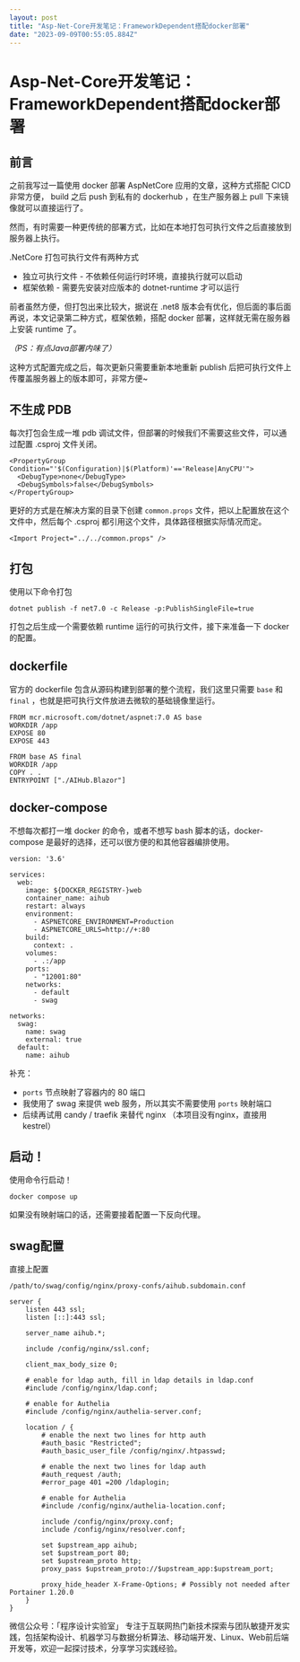 ```yaml
---
layout: post
title: "Asp-Net-Core开发笔记：FrameworkDependent搭配docker部署"
date: "2023-09-09T00:55:05.884Z"
---
```

Asp-Net-Core开发笔记：FrameworkDependent搭配docker部署
=============================================

前言
--

之前我写过一篇使用 docker 部署 AspNetCore 应用的文章，这种方式搭配 CICD 非常方便， build 之后 push 到私有的 dockerhub ，在生产服务器上 pull 下来镜像就可以直接运行了。

然而，有时需要一种更传统的部署方式，比如在本地打包可执行文件之后直接放到服务器上执行。

.NetCore 打包可执行文件有两种方式

*   独立可执行文件 - 不依赖任何运行时环境，直接执行就可以启动
*   框架依赖 - 需要先安装对应版本的 dotnet-runtime 才可以运行

前者虽然方便，但打包出来比较大，据说在 .net8 版本会有优化，但后面的事后面再说，本文记录第二种方式，框架依赖，搭配 docker 部署，这样就无需在服务器上安装 runtime 了。

_（PS：有点Java部署内味了）_

这种方式配置完成之后，每次更新只需要重新本地重新 publish 后把可执行文件上传覆盖服务器上的版本即可，非常方便~

不生成 PDB
-------

每次打包会生成一堆 pdb 调试文件，但部署的时候我们不需要这些文件，可以通过配置 .csproj 文件关闭。

    <PropertyGroup Condition="'$(Configuration)|$(Platform)'=='Release|AnyCPU'">
      <DebugType>none</DebugType>
      <DebugSymbols>false</DebugSymbols>
    </PropertyGroup>
    

更好的方式是在解决方案的目录下创建 `common.props` 文件，把以上配置放在这个文件中，然后每个 .csproj 都引用这个文件，具体路径根据实际情况而定。

    <Import Project="../../common.props" />
    

打包
--

使用以下命令打包

    dotnet publish -f net7.0 -c Release -p:PublishSingleFile=true
    

打包之后生成一个需要依赖 runtime 运行的可执行文件，接下来准备一下 docker 的配置。

dockerfile
----------

官方的 dockerfile 包含从源码构建到部署的整个流程，我们这里只需要 `base` 和 `final` ，也就是把可执行文件放进去微软的基础镜像里运行。

    FROM mcr.microsoft.com/dotnet/aspnet:7.0 AS base
    WORKDIR /app
    EXPOSE 80
    EXPOSE 443
    
    FROM base AS final
    WORKDIR /app
    COPY . .
    ENTRYPOINT ["./AIHub.Blazor"]
    

docker-compose
--------------

不想每次都打一堆 docker 的命令，或者不想写 bash 脚本的话，docker-compose 是最好的选择，还可以很方便的和其他容器编排使用。

    version: '3.6'
    
    services:
      web:
        image: ${DOCKER_REGISTRY-}web
        container_name: aihub
        restart: always
        environment:
          - ASPNETCORE_ENVIRONMENT=Production
          - ASPNETCORE_URLS=http://+:80
        build:
          context: .
        volumes:
          - .:/app
        ports:
          - "12001:80"
        networks:
          - default
          - swag
    
    networks:
      swag:
        name: swag
        external: true
      default:
        name: aihub
    

补充：

*   `ports` 节点映射了容器内的 80 端口
*   我使用了 swag 来提供 web 服务，所以其实不需要使用 `ports` 映射端口
*   后续再试用 candy / traefik 来替代 nginx （本项目没有nginx，直接用 kestrel）

启动！
---

使用命令行启动！

    docker compose up
    

如果没有映射端口的话，还需要接着配置一下反向代理。

swag配置
------

直接上配置

`/path/to/swag/config/nginx/proxy-confs/aihub.subdomain.conf`

    server {
        listen 443 ssl;
        listen [::]:443 ssl;
    
        server_name aihub.*;
    
        include /config/nginx/ssl.conf;
    
        client_max_body_size 0;
    
        # enable for ldap auth, fill in ldap details in ldap.conf
        #include /config/nginx/ldap.conf;
    
        # enable for Authelia
        #include /config/nginx/authelia-server.conf;
    
        location / {
            # enable the next two lines for http auth
            #auth_basic "Restricted";
            #auth_basic_user_file /config/nginx/.htpasswd;
    
            # enable the next two lines for ldap auth
            #auth_request /auth;
            #error_page 401 =200 /ldaplogin;
    
            # enable for Authelia
            #include /config/nginx/authelia-location.conf;
    
            include /config/nginx/proxy.conf;
            include /config/nginx/resolver.conf;
    
            set $upstream_app aihub;
            set $upstream_port 80;
            set $upstream_proto http;
            proxy_pass $upstream_proto://$upstream_app:$upstream_port;
    
            proxy_hide_header X-Frame-Options; # Possibly not needed after Portainer 1.20.0
        }
    }
    

微信公众号：「程序设计实验室」 专注于互联网热门新技术探索与团队敏捷开发实践，包括架构设计、机器学习与数据分析算法、移动端开发、Linux、Web前后端开发等，欢迎一起探讨技术，分享学习实践经验。